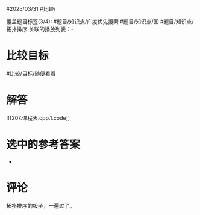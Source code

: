 #2025/03/31 #比较/

覆盖题目标签(3/4):   #题目/知识点/广度优先搜索 #题目/知识点/图 #题目/知识点/拓扑排序
关联的播放列表：-

# 比较目标

#比较/目标/随便看看 

# 解答

![[207.课程表.cpp.1.code]]

# 选中的参考答案

-

# 评论

拓扑排序的板子，一遍过了。